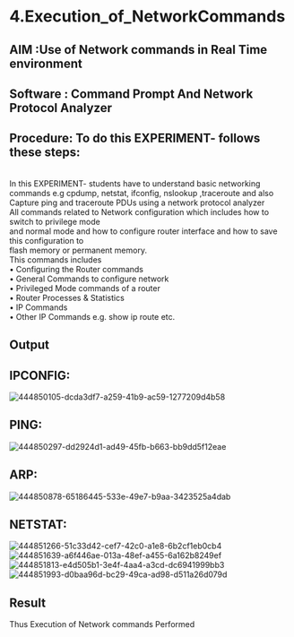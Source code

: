 # 4.Execution_of_NetworkCommands
## AIM :Use of Network commands in Real Time environment
## Software : Command Prompt And Network Protocol Analyzer
## Procedure: To do this EXPERIMENT- follows these steps:
<BR>
In this EXPERIMENT- students have to understand basic networking commands e.g cpdump, netstat, ifconfig, nslookup ,traceroute and also Capture ping and traceroute PDUs using a network protocol analyzer 
<BR>
All commands related to Network configuration which includes how to switch to privilege mode
<BR>
and normal mode and how to configure router interface and how to save this configuration to
<BR>
flash memory or permanent memory.
<BR>
This commands includes
<BR>
• Configuring the Router commands
<BR>
• General Commands to configure network
<BR>
• Privileged Mode commands of a router 
<BR>
• Router Processes & Statistics
<BR>
• IP Commands
<BR>
• Other IP Commands e.g. show ip route etc.
<BR>

## Output

## IPCONFIG:
![444850105-dcda3df7-a259-41b9-ac59-1277209d4b58](https://github.com/user-attachments/assets/7730fcdb-b9ad-433c-971a-8a5142253b65)
## PING:
![444850297-dd2924d1-ad49-45fb-b663-bb9dd5f12eae](https://github.com/user-attachments/assets/4c0bba9e-141e-4039-b4f2-e4366a98889f)
## ARP:
![444850878-65186445-533e-49e7-b9aa-3423525a4dab](https://github.com/user-attachments/assets/a4dcf6b6-6956-4d6a-98bc-cc5450b34ece)
## NETSTAT:
![444851266-51c33d42-cef7-42c0-a1e8-6b2cf1eb0cb4](https://github.com/user-attachments/assets/105a1fe6-ac90-47b3-923f-0cec2cfa0af3)
![444851639-a6f446ae-013a-48ef-a455-6a162b8249ef](https://github.com/user-attachments/assets/cd85a35e-de55-414c-94e6-4b54e1a0f20d)
![444851813-e4d505b1-3e4f-4aa4-a3cd-dc6941999bb3](https://github.com/user-attachments/assets/49cbf84a-7e8f-44a7-ab16-f3e192d38888)
![444851993-d0baa96d-bc29-49ca-ad98-d511a26d079d](https://github.com/user-attachments/assets/6b85e983-72dd-4ff4-9dd1-05bf5f0e7632)

## Result
Thus Execution of Network commands Performed 
